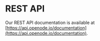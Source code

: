 # REST API

Our REST API documentation is available at [https://api.openode.io/documentation](https://api.openode.io/documentation).